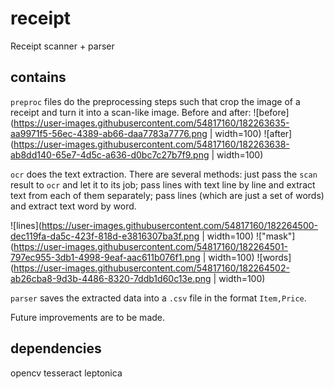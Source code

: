 # receipt
Receipt scanner + parser

## contains
`preproc` files do the preprocessing steps such that crop the image of a receipt and turn it into a scan-like image.
Before and after:
![before](https://user-images.githubusercontent.com/54817160/182263635-aa9971f5-56ec-4389-ab66-daa7783a7776.png | width=100) ![after](https://user-images.githubusercontent.com/54817160/182263638-ab8dd140-65e7-4d5c-a636-d0bc7c27b7f9.png  | width=100)

`ocr` does the text extraction.
There are several methods: 
just pass the `scan` result to `ocr` and let it to its job; 
pass lines with text line by line and extract text from each of them separately; 
pass lines (which are just a set of words) and extract text word by word.

![lines](https://user-images.githubusercontent.com/54817160/182264500-dec119fa-da5c-423f-818d-e3816307ba3f.png | width=100) !["mask"](https://user-images.githubusercontent.com/54817160/182264501-797ec955-3db1-4998-9eaf-aac611b076f1.png | width=100) ![words](https://user-images.githubusercontent.com/54817160/182264502-ab26cba8-9d3b-4486-8320-7ddb1d60c13e.png | width=100)

 `parser` saves the extracted data into a `.csv` file in the format `Item,Price`.

Future improvements are to be made.

## dependencies
opencv
tesseract
leptonica

